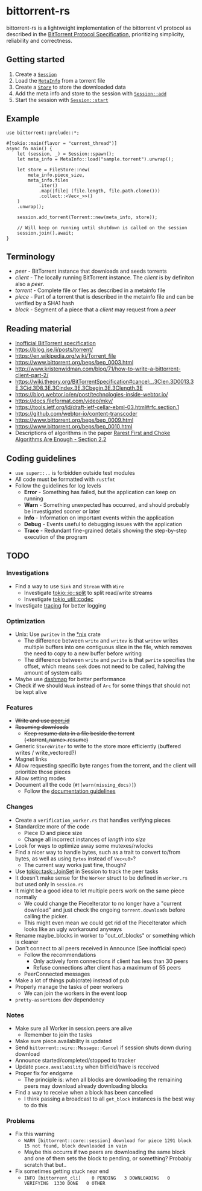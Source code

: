 # bittorrent-rs
bittorrent-rs is a lightweight implementation of the bittorrent v1 protocol as described in the [BitTorrent Protocol Specification](https://www.bittorrent.org/beps/bep_0003.html), prioritizing simplicity, reliability and correctness.

## Getting started
1. Create a [`Session`](core::session::Session)
2. Load the [`MetaInfo`](protocol::metainfo::MetaInfo) from a torrent file
3. Create a [`Store`](io::store::Store) to store the downloaded data
4. Add the meta info and store to the session with [`Session::add`](core::session::Session::add)
5. Start the session with [`Session::start`](core::session::Session::start)

## Example
```rust,no_run
use bittorrent::prelude::*;

#[tokio::main(flavor = "current_thread")]
async fn main() {
    let (session, _) = Session::spawn();
    let meta_info = MetaInfo::load("sample.torrent").unwrap();

    let store = FileStore::new(
        meta_info.piece_size,
        meta_info.files
            .iter()
            .map(|file| (file.length, file.path.clone()))
            .collect::<Vec<_>>()
    )
    .unwrap();

    session.add_torrent(Torrent::new(meta_info, store));

    // Will keep on running until shutdown is called on the session
    session.join().await;
}
```

## Terminology
* *peer* - BitTorrent instance that downloads and seeds torrents
* *client* - The locally running BitTorrent instance. The *client* is by definiton also a *peer*.
* *torrent* - Complete file or files as described in a metainfo file
* *piece* - Part of a torrent that is described in the metainfo file and can be verified by a SHA1 hash
* *block* - Segment of a piece that a *client* may request from a *peer*

## Reading material
* [Inofficial BitTorrent specification](https://wiki.theory.org/BitTorrentSpecification)
* https://blog.jse.li/posts/torrent/
* https://en.wikipedia.org/wiki/Torrent_file
* https://www.bittorrent.org/beps/bep_0003.html
* http://www.kristenwidman.com/blog/71/how-to-write-a-bittorrent-client-part-2/
* https://wiki.theory.org/BitTorrentSpecification#cancel:_.3Clen.3D0013.3E.3Cid.3D8.3E.3Cindex.3E.3Cbegin.3E.3Clength.3E
* https://blog.webtor.io/en/post/technologies-inside-webtor.io/
* https://docs.fileformat.com/video/mkv/
* https://tools.ietf.org/id/draft-ietf-cellar-ebml-03.html#rfc.section.1
* https://github.com/webtor-io/content-transcoder
* https://www.bittorrent.org/beps/bep_0009.html
* https://www.bittorrent.org/beps/bep_0010.html
* Descriptions of algorithms in the paper [Rarest First and Choke Algorithms Are Enough - Section 2.2](http://conferences.sigcomm.org/imc/2006/papers/p20-legout.pdf)

## Coding guidelines
* `use super::..` is forbidden outside test modules
* All code must be formatted with `rustfmt`
* Follow the guidelines for log levels
  * **Error** - Something has failed, but the application can keep on running
  * **Warn** - Something unexpected has occurred, and should probably be investigated sooner or later
  * **Info** - Information on important events within the application
  * **Debug** - Events useful to debugging issues with the application
  * **Trace** - Redundant fine-grained details showing the step-by-step execution of the program

## TODO
### Investigations
* Find a way to use `Sink` and `Stream` with `Wire`
  * Investigate [tokio::io::split](https://docs.rs/tokio/1.21.2/tokio/io/fn.split.html) to split read/write streams
  * Investigate [tokio_util::codec](https://docs.rs/tokio-util/0.6.10/tokio_util/codec/index.html)
* Investigate [tracing](https://lib.rs/crates/tracing) for better logging

### Optimization
* Unix: Use `pwritev` in the [*nix](https://lib.rs/crates/nix) crate
  * The difference between `write` and `writev` is that `writev` writes multiple buffers into one contiguous slice in the file, which removes the need to copy to a new buffer before writing
  * The difference between `write` and `pwrite` is that `pwrite` specifies the offset, which means `seek` does not need to be called, halving the amount of system calls
* Maybe use [dashmap](https://lib.rs/crates/dashmap) for better performance
* Check if we should `Weak` instead of `Arc` for some things that should not be kept alive

### Features
* ~~Write and use [peer_id](src/protocol/peer_id.rs)~~
* ~~Resuming downloads~~
  * ~~Keep resume data in a file beside the torrent (<torrent_name>.resume)~~
* Generic `StoreWriter` to write to the store more efficiently (buffered writes / write_vectored?)
* Magnet links
* Allow requesting specific byte ranges from the torrent, and the client will prioritize those pieces
* Allow setting modes
* Document all the code (`#![warn(missing_docs)]`)
  * Follow the [documentation guidelines](https://rust-lang.github.io/api-guidelines/documentation.html)

### Changes
* Create a `verification_worker.rs` that handles verifying pieces
* Standardize more of the code
  * Piece ID and piece size
  * Change all incorrect instances of *length* into *size*
* Look for ways to optimize away some mutexes/rwlocks
* Find a nicer way to handle bytes, such as a trait to convert to/from bytes, as well as using `Bytes` instead of `Vec<u8>`?
  * The current way works just fine, though?
* Use [tokio::task::JoinSet](https://docs.rs/tokio/latest/tokio/task/struct.JoinSet.html) in Session to track the peer tasks
* It doesn't make sense for the `Worker` struct to be defined in `worker.rs` but used only in `session.rs`
* It might be a good idea to let multiple peers work on the same piece normally
  * We could change the PieceIterator to no longer have a "current download" and just check the ongoing `torrent.downloads` before calling the picker.
  * This might even mean we could get rid of the PieceIterator which looks like an ugly workaround anyways
* Rename maybe_blocks in worker to "out_of_blocks" or something which is clearer
* Don't connect to all peers received in Announce (See inofficial spec)
  * Follow the recommendations
    * Only actively form connections if client has less than 30 peers
    * Refuse connections after client has a maximum of 55 peers
  * PeerConnected messages
* Make a lot of things pub(crate) instead of pub
* Properly manage the tasks of peer workers
  * We can join the workers in the event loop
* `pretty-assertions` dev dependency

### Notes
* Make sure all Worker in session.peers are alive
  * Remember to join the tasks
* Make sure piece.availability is updated
* Send `bittorrent::wire::Message::Cancel` if session shuts down during download
* Announce started/completed/stopped to tracker
* Update `piece.availability` when bitfield/have is received
* Proper fix for endgame
  * The principle is: when all blocks are downloading the remaining peers may download already downloading blocks
* Find a way to receive when a block has been cancelled
  * I think passing a broadcast to all `get_block` instances is the best way to do this

### Problems
* Fix this warning
  * `WARN [bittorrent::core::session] download for piece 1291 block 15 not found, block downloaded in vain`
  * Maybe this occurrs if two peers are downloading the same block and one of them sets the block to pending, or something? Probably scratch that but..
* Fix sometimes getting stuck near end
  * `INFO [bittorrent_cli]    0 PENDING   3 DOWNLOADING   0 VERIFYING  1330 DONE   0 OTHER`
